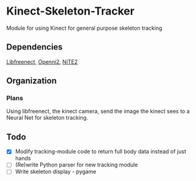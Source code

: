 # Kinect-Skeleton-Tracker
Module for using Kinect for general purpose skeleton tracking


## Dependencies
[Libfreenect](https://github.com/OpenKinect/libfreenect),
[Openni2](https://github.com/occipital/openni2),
[NiTE2](http://jaist.dl.sourceforge.net/project/roboticslab/External/nite/NiTE-Linux-x64-2.2.tar.bz2)

## Organization
### Plans
Using libfreenect, the kinect camera, send the image the kinect sees to a Neural Net for skeleton tracking.



## Todo
- [x] Modify tracking-module code to return full body data instead of just hands
- [ ] (Re)write Python parser for new tracking module
- [ ] Write skeleton display - pygame
